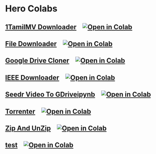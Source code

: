 # Hero Colabs
## [1TamilMV Downloader](1TamilMV_Downloader.ipynb) &nbsp;&nbsp; [![Open in Colab][Colab Badge]][1D]
[1D]:1TamilMV_Downloader.ipynb

## [File Downloader](File_Downloader.ipynb) &nbsp;&nbsp; [![Open in Colab][Colab Badge]][FD]
[FD]:File_Downloader.ipynb

## [Google Drive Cloner](Google_Drive_Cloner.ipynb) &nbsp;&nbsp; [![Open in Colab][Colab Badge]][GDC]
[GDC]:Google_Drive_Cloner.ipynb

## [IEEE Downloader](IEEE_Downloader.ipynb) &nbsp;&nbsp; [![Open in Colab][Colab Badge]][ID]
[ID]:IEEE_Downloader.ipynb

## [Seedr Video To GDriveipynb](Seedr_Video_To_GDriveipynb.ipynb) &nbsp;&nbsp; [![Open in Colab][Colab Badge]][SVTG]
[SVTG]:Seedr_Video_To_GDriveipynb.ipynb

## [Torrenter](Torrenter.ipynb) &nbsp;&nbsp; [![Open in Colab][Colab Badge]][T]
[T]:Torrenter.ipynb

## [Zip And UnZip](Zip_And_UnZip.ipynb) &nbsp;&nbsp; [![Open in Colab][Colab Badge]][ZAU]
[ZAU]:Zip_And_UnZip.ipynb

## [test](test.ipynb) &nbsp;&nbsp; [![Open in Colab][Colab Badge]][T]
[T]:test.ipynb


[Colab Badge]:https://colab.research.google.com/assets/colab-badge.svg
